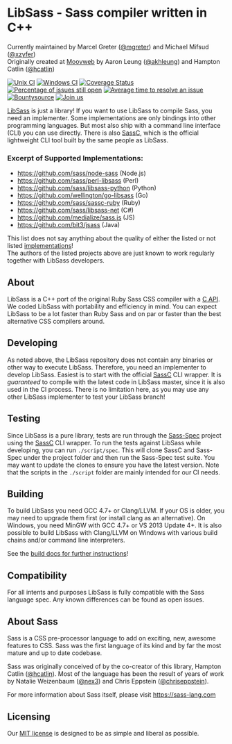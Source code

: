 LibSass - Sass compiler written in C++
======================================

Currently maintained by Marcel Greter ([@mgreter]) and Michael Mifsud ([@xzyfer])  
Originally created at [Moovweb](http://www.moovweb.com) by Aaron Leung ([@akhleung]) and Hampton Catlin ([@hcatlin])

[![Unix CI](https://travis-ci.org/sass/libsass.svg?branch=master)](https://travis-ci.org/sass/libsass "Travis CI")
[![Windows CI](https://ci.appveyor.com/api/projects/status/github/sass/libsass?svg=true)](https://ci.appveyor.com/project/sass/libsass/branch/master "Appveyor CI")
[![Coverage Status](https://img.shields.io/coveralls/sass/libsass.svg)](https://coveralls.io/r/sass/libsass?branch=feature%2Ftest-travis-ci-3 "Code coverage of spec tests")
[![Percentage of issues still open](http://isitmaintained.com/badge/open/sass/libsass.svg)](http://isitmaintained.com/project/sass/libsass "Percentage of issues still open")
[![Average time to resolve an issue](http://isitmaintained.com/badge/resolution/sass/libsass.svg)](http://isitmaintained.com/project/sass/libsass "Average time to resolve an issue")
[![Bountysource](https://www.bountysource.com/badge/tracker?tracker_id=283068)](https://www.bountysource.com/trackers/283068-libsass?utm_source=283068&utm_medium=shield&utm_campaign=TRACKER_BADGE "Bountysource")
[![Join us](https://libsass-slack.herokuapp.com/badge.svg)](https://libsass-slack.herokuapp.com/ "Slack communication channels")


[LibSass](https://github.com/sass/libsass "LibSass GitHub Project") is just a library!
If you want to use LibSass to compile Sass, you need an implementer. Some
implementations are only bindings into other programming languages. But most also
ship with a command line interface (CLI) you can use directly. There is also
[SassC](https://github.com/sass/sassc), which is the official lightweight
CLI tool built by the same people as LibSass.

### Excerpt of Supported Implementations:

- https://github.com/sass/node-sass (Node.js)
- https://github.com/sass/perl-libsass (Perl)
- https://github.com/sass/libsass-python (Python)
- https://github.com/wellington/go-libsass (Go)
- https://github.com/sass/sassc-ruby (Ruby)
- https://github.com/sass/libsass-net (C#)
- https://github.com/medialize/sass.js (JS)
- https://github.com/bit3/jsass (Java)

This list does not say anything about the quality of either the listed or not listed [implementations](docs/implementations.md)!  
The authors of the listed projects above are just known to work regularly together with LibSass developers.

About
-----

LibSass is a C++ port of the original Ruby Sass CSS compiler with a [C API](docs/api-doc.md).
We coded LibSass with portability and efficiency in mind. You can expect LibSass to be a lot
faster than Ruby Sass and on par or faster than the best alternative CSS compilers around.

Developing
----------

As noted above, the LibSass repository does not contain any binaries or other way to execute
LibSass. Therefore, you need an implementer to develop LibSass. Easiest is to start with
the official [SassC](http://github.com/sass/sassc) CLI wrapper. It is *guaranteed* to compile
with the latest code in LibSass master, since it is also used in the CI process. There is no
limitation here, as you may use any other LibSass implementer to test your LibSass branch!

Testing
-------

Since LibSass is a pure library, tests are run through the [Sass-Spec](https://github.com/sass/sass-spec)
project using the [SassC](http://github.com/sass/sassc) CLI wrapper. To run the tests against LibSass while
developing, you can run `./script/spec`. This will clone SassC and Sass-Spec under the project folder and
then run the Sass-Spec test suite. You may want to update the clones to ensure you have the latest version.
Note that the scripts in the `./script` folder are mainly intended for our CI needs.

Building
--------

To build LibSass you need GCC 4.7+ or Clang/LLVM. If your OS is older, you may need to upgrade
them first (or install clang as an alternative). On Windows, you need MinGW with GCC 4.7+ or VS 2013
Update 4+. It is also possible to build LibSass with Clang/LLVM on Windows with various build chains
and/or command line interpreters.

See the [build docs for further instructions](docs/build.md)!

Compatibility
-------------

For all intents and purposes LibSass is fully compatible with the Sass language spec. Any known
differences can be found as open issues.

About Sass
----------

Sass is a CSS pre-processor language to add on exciting, new, awesome features to CSS. Sass was
the first language of its kind and by far the most mature and up to date codebase.

Sass was originally conceived of by the co-creator of this library, Hampton Catlin ([@hcatlin]).
Most of the language has been the result of years of work by Natalie Weizenbaum ([@nex3]) and
Chris Eppstein ([@chriseppstein]).

For more information about Sass itself, please visit https://sass-lang.com

Licensing
---------

Our [MIT license](LICENSE) is designed to be as simple and liberal as possible.

[@hcatlin]: https://github.com/hcatlin
[@akhleung]: https://github.com/akhleung
[@chriseppstein]: https://github.com/chriseppstein
[@nex3]: https://github.com/nex3
[@mgreter]: https://github.com/mgreter
[@xzyfer]: https://github.com/xzyfer
